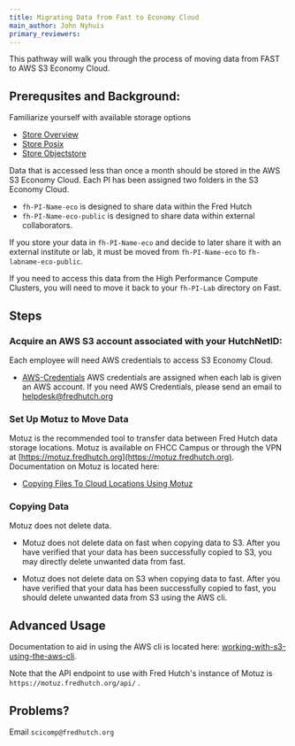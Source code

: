 ```yaml
---
title: Migrating Data from Fast to Economy Cloud
main_author: John Nyhuis
primary_reviewers:
---
```


This pathway will walk you through the process of moving data from FAST to AWS S3 Economy Cloud.

## Prerequsites and Background:
Familiarize yourself with available storage options
 - [Store Overview](https://sciwiki.fredhutch.org/scicomputing/store_overview/)
 - [Store Posix](https://sciwiki.fredhutch.org/scicomputing/store_posix/)
 - [Store Objectstore](https://sciwiki.fredhutch.org/scicomputing/store_objectstore/)

Data that is accessed less than once a month should be stored in the AWS S3 Economy Cloud.
Each PI has been assigned two folders in the S3 Economy Cloud.
 - `fh-PI-Name-eco` is designed to share data within the Fred Hutch
 - `fh-PI-Name-eco-public` is designed to share data within external collaborators.

If you store your data in `fh-PI-Name-eco` and decide to later share it with an external institute or lab, it must be moved from `fh-PI-Name-eco` to `fh-labname-eco-public`.

If you need to access this data from the High Performance Compute Clusters, you will need to move it back to your `fh-PI-Lab` directory on Fast.

## Steps

### Acquire an AWS S3 account associated with your HutchNetID:
Each employee will need AWS credentials to access S3 Economy Cloud.
 - [AWS-Credentials](https://sciwiki.fredhutch.org/scicomputing/access_credentials/#amazon-web-services-aws)
AWS credentials are assigned when each lab is given an AWS account.  If you need AWS Credentials, please send an email to helpdesk@fredhutch.org

### Set Up Motuz to Move Data
Motuz is the recommended tool to transfer data between Fred Hutch data storage locations.
Motuz is available on FHCC Campus or through the VPN at [https://motuz.fredhutch.org](https://motuz.fredhutch.org).
Documentation on Motuz is located here:
 - [Copying Files To Cloud Locations Using Motuz](https://sciwiki.fredhutch.org/compdemos/motuz/#copying-files-to-cloud-locations)

### Copying Data
Motuz does not delete data.

 - Motuz does not delete data on fast when copying data to S3.  After you have verified that your data has been successfully copied to S3, you may directly delete unwanted data from fast.

 - Motuz does not delete data on S3 when copying data to fast.  After you have verified that your data has been successfully copied to fast, you should delete unwanted data from S3 using the AWS cli.

## Advanced Usage

Documentation to aid in using the AWS cli is located here:
[working-with-s3-using-the-aws-cli](https://sciwiki.fredhutch.org/compdemos/AWSCLI_WSL/#working-with-s3-using-the-aws-cli).

Note that the API endpoint to use with Fred Hutch's instance of Motuz is `https://motuz.fredhutch.org/api/` .

## Problems?

Email `scicomp@fredhutch.org`

